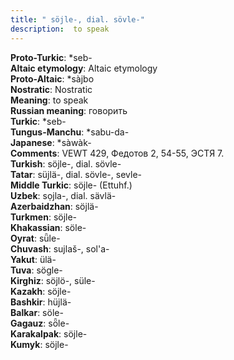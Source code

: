 ```yaml
---
title: " söjle-, dial. sövle-"
description:  to speak
---
```


<strong>Proto-Turkic</strong>:  *seb-<br>
<strong>Altaic etymology</strong>:  Altaic etymology<br>
<strong> Proto-Altaic</strong>:  *sàjbo<br>
<strong>Nostratic</strong>:  Nostratic<br>
<strong>Meaning</strong>:  to speak<br>
<strong>Russian meaning</strong>:  говорить<br>
<strong>Turkic</strong>:  *seb-<br>
<strong>Tungus-Manchu</strong>:  *sabu-da-<br>
<strong>Japanese</strong>:  *sàwàk-<br>
<strong>Comments</strong>:  VEWT 429, Федотов 2, 54-55, ЭСТЯ 7.<br>
<strong>Turkish</strong>:  söjle-, dial. sövle-<br>
<strong>Tatar</strong>:  süjlä-, dial. sövle-, sevle-<br>
<strong>Middle Turkic</strong>:  söjle- (Ettuhf.)<br>
<strong>Uzbek</strong>:  sọjla-, dial. sävlä-<br>
<strong>Azerbaidzhan</strong>:  söjlä-<br>
<strong>Turkmen</strong>:  söjle-<br>
<strong>Khakassian</strong>:  söle-<br>
<strong>Oyrat</strong>:  sǖle-<br>
<strong>Chuvash</strong>:  sujlaš-, sol'a-<br>
<strong>Yakut</strong>:  ülä-<br>
<strong>Tuva</strong>:  sögle-<br>
<strong>Kirghiz</strong>:  söjlö-, süle-<br>
<strong>Kazakh</strong>:  söjle-<br>
<strong>Bashkir</strong>:  hüjlä-<br>
<strong>Balkar</strong>:  söle-<br>
<strong>Gagauz</strong>:  sȫle-<br>
<strong>Karakalpak</strong>:  söjle-<br>
<strong>Kumyk</strong>:  söjle-<br>


